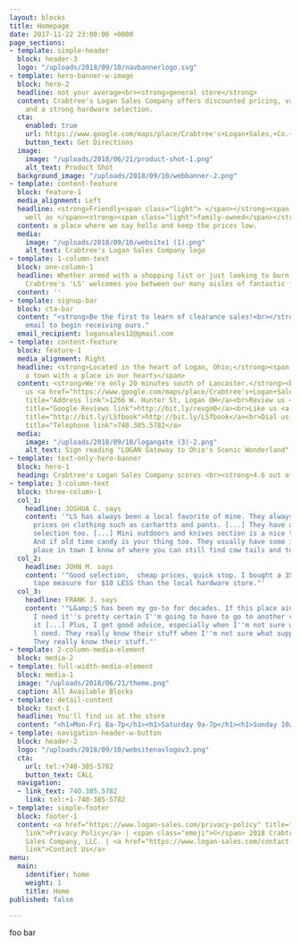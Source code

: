 ```yaml
---
layout: blocks
title: Homepage
date: 2017-11-22 23:00:00 +0000
page_sections:
- template: simple-header
  block: header-3
  logo: "/uploads/2018/09/10/navbannerlogo.svg"
- template: hero-banner-w-image
  block: hero-2
  headline: not your average<br><strong>general store</strong>
  content: Crabtree's Logan Sales Company offers discounted pricing, variety of product
    and a strong hardware selection.
  cta:
    enabled: true
    url: https://www.google.com/maps/place/Crabtree's+Logan+Sales,+Co.+(LS)/@39.543473,-82.4283297,17z/data=!3m1!4b1!4m5!3m4!1s0x8847efb15f380f49:0x251ab97333f97024!8m2!3d39.543473!4d-82.426141
    button_text: Get Directions
  image:
    image: "/uploads/2018/06/21/product-shot-1.png"
    alt_text: Product Shot
  background_image: "/uploads/2018/09/10/webbanner-2.png"
- template: content-feature
  block: feature-1
  media_alignment: Left
  headline: <strong>Friendly<span class="light"> </span></strong><span class="light">as
    well as </span><strong><span class="light">family-owned</span></strong>
  content: a place where we say hello and keep the prices low.
  media:
    image: "/uploads/2018/09/10/website1 (1).png"
    alt_text: Crabtree's Logan Sales Company logo
- template: 1-column-text
  block: one-column-1
  headline: Whether armed with a shopping list or just looking to burn some time,
    Crabtree's 'LS' welcomes you between our many aisles of fantastic finds.
  content: ''
- template: signup-bar
  block: cta-bar
  content: "<strong>Be the first to learn of clearance sales!<br></strong>Submit your
    email to begin receiving ours."
  email_recipient: logansales12@gmail.com
- template: content-feature
  block: feature-1
  media_alignment: Right
  headline: <strong>Located in the heart of Logan, Ohio;</strong><span class="light">
    a town with a place in our hearts</span>
  content: <strong>We're only 20 minutes south of Lancaster.</strong><br><br>Visit
    us <a href="https://www.google.com/maps/place/Crabtree's+Logan+Sales,+Co.+(LS)/@39.8012286,-82.9483598,10z/data=!4m5!3m4!1s0x8847efb15f380f49:0x251ab97333f97024!8m2!3d39.543473!4d-82.426141"
    title="Address link">1266 W. Hunter St, Logan OH</a><br>Review us <a href="http://bit.ly/revgo0"
    title="Google Reviews link">http://bit.ly/revgo0</a><br>Like us <a href="http://bit.ly/LSfbook"
    title="http://bit.ly/LSfbook">http://bit.ly/LSfbook</a><br>Dial us <a href="tel:+1-740-385-5782"
    title="Telephone link">740.385.5782</a>
  media:
    image: "/uploads/2018/09/10/logangate (3)-2.png"
    alt_text: Sign reading "LOGAN Gateway to Ohio's Scenic Wonderland"
- template: text-only-hero-banner
  block: hero-1
  heading: Crabtree's Logan Sales Company scores <br><strong>4.6 out of 5 stars</strong>.<br>
- template: 3-column-text
  block: three-column-1
  col_1:
    headline: JOSHUA C. says
    content: '"LS has always been a local favorite of mine. They always have fantastic
      prices on clothing such as carhartts and pants. [...] They have a large hardware
      selection too. [...] Mini outdoors and knives section is a nice touch too. Oh.
      And if old time candy is your thing too. They usually have some in stock. Only
      place in town I know of where you can still find cow tails and tootsie rolls."'
  col_2:
    headline: JOHN M. says
    content: '"Good selection,  cheap prices, quick stop. I bought a 35 foot Stanley
      tape measure for $10 LESS than the local hardware store."'
  col_3:
    headline: FRANK J. says
    content: '"L&amp;S has been my go-to for decades. If this place ain''t got what
      I need it''s pretty certain I''m going to have to go to another city to find
      it [...] Plus, I get good advice, especially when I''m not sure what supplies
      l need. They really know their stuff when I''m not sure what supplies l need.
      They really know their stuff."'
- template: 2-column-media-element
  block: media-2
- template: full-width-media-element
  block: media-1
  image: "/uploads/2018/06/21/theme.png"
  caption: All Available Blocks
- template: detail-content
  block: text-1
  headline: You'll find us at the store
  content: "<h1>Mon-Fri 8a-7p</h1><h1>Saturday 9a-7p</h1><h1>Sunday 10a-5p</h1>"
- template: navigation-header-w-button
  block: header-2
  logo: "/uploads/2018/09/10/websitenavlogov3.png"
  cta:
    url: tel:+740-385-5782
    button_text: CALL
  navigation:
  - link_text: 740.385.5782
    link: tel:+1-740-385-5782
- template: simple-footer
  block: footer-1
  content: <a href="https://www.logan-sales.com/privacy-policy" title="Privacy Policy
    link">Privacy Policy</a> | <span class="emoji">©️</span> 2018 Crabtree's Logan
    Sales Company, LLC. | <a href="https://www.logan-sales.com/contact-us" title="Contact
    link">Contact Us</a>
menu:
  main:
    identifier: home
    weight: 1
    title: Home
published: false

---
```

foo bar